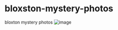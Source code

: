 # bloxston-mystery-photos
bloxton mystery photos
![image](https://github.com/user-attachments/assets/0905f8de-eae6-4c1a-8ced-b43afdae1419)

